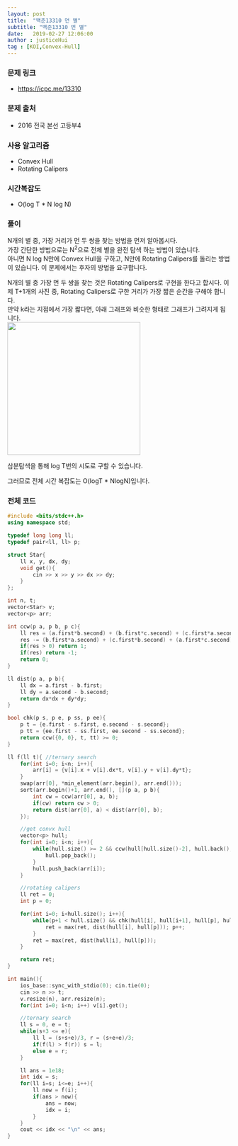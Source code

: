 ```yaml
---
layout: post
title:  "백준13310 먼 별"
subtitle: "백준13310 먼 별"
date:   2019-02-27 12:06:00
author : justiceHui
tag : [KOI,Convex-Hull]
---
```


### 문제 링크
* https://icpc.me/13310

### 문제 출처
* 2016 전국 본선 고등부4

### 사용 알고리즘
* Convex Hull
* Rotating Calipers

### 시간복잡도
* O(log T * N log N)

### 풀이
N개의 별 중, 가장 거리가 먼 두 쌍을 찾는 방법을 먼저 알아봅시다.<br>
가장 간단한 방법으로는 N<sup>2</sup>으로 전체 별을 완전 탐색 하는 방법이 있습니다.<Br>
아니면 N log N만에 Convex Hull을 구하고, N만에 Rotating Calipers를 돌리는 방법이 있습니다. 이 문제에서는 후자의 방법을 요구합니다.

N개의 별 중 가장 먼 두 쌍을 찾는 것은 Rotating Calipers로 구현을 한다고 합시다. 이제 T+1개의 사진 중, Rotating Calipers로 구한 거리가 가장 짧은 순간을 구해야 합니다.<br>
만약 k라는 지점에서 가장 짧다면, 아래 그래프와 비슷한 형태로 그래프가 그려지게 됩니다.<Br>
<img src = "https://i.imgur.com/V0jNGiN.png" width = "300px">

삼분탐색을 통해 log T번의 시도로 구할 수 있습니다.

그러므로 전체 시간 복잡도는 O(logT * NlogN)입니다.

### 전체 코드
```cpp
#include <bits/stdc++.h>
using namespace std;

typedef long long ll;
typedef pair<ll, ll> p;

struct Star{
	ll x, y, dx, dy;
	void get(){
		cin >> x >> y >> dx >> dy;
	}
};

int n, t;
vector<Star> v;
vector<p> arr;

int ccw(p a, p b, p c){
	ll res = (a.first*b.second) + (b.first*c.second) + (c.first*a.second);
	res -= (b.first*a.second) + (c.first*b.second) + (a.first*c.second);
	if(res > 0) return 1;
	if(res) return -1;
	return 0;
}

ll dist(p a, p b){
	ll dx = a.first - b.first;
	ll dy = a.second - b.second;
	return dx*dx + dy*dy;
}

bool chk(p s, p e, p ss, p ee){
	p t = {e.first - s.first, e.second - s.second};
	p tt = {ee.first - ss.first, ee.second - ss.second};
	return ccw({0, 0}, t, tt) >= 0;
}

ll f(ll t){ //ternary search
	for(int i=0; i<n; i++){
		arr[i] = {v[i].x + v[i].dx*t, v[i].y + v[i].dy*t};
	}
	swap(arr[0], *min_element(arr.begin(), arr.end()));
	sort(arr.begin()+1, arr.end(), [](p a, p b){
		int cw = ccw(arr[0], a, b);
		if(cw) return cw > 0;
		return dist(arr[0], a) < dist(arr[0], b);
	});

	//get convx hull
	vector<p> hull;
	for(int i=0; i<n; i++){
		while(hull.size() >= 2 && ccw(hull[hull.size()-2], hull.back(), arr[i]) <= 0){
			hull.pop_back();
		}
		hull.push_back(arr[i]);
	}

	//rotating calipers
	ll ret = 0;
	int p = 0;

	for(int i=0; i<hull.size(); i++){
		while(p+1 < hull.size() && chk(hull[i], hull[i+1], hull[p], hull[p+1])){
			ret = max(ret, dist(hull[i], hull[p])); p++;
		}
		ret = max(ret, dist(hull[i], hull[p]));
	}

	return ret;
}

int main(){
	ios_base::sync_with_stdio(0); cin.tie(0);
	cin >> n >> t;
	v.resize(n), arr.resize(n);
	for(int i=0; i<n; i++) v[i].get();

	//ternary search
	ll s = 0, e = t;
	while(s+3 <= e){
		ll l = (s+s+e)/3, r = (s+e+e)/3;
		if(f(l) > f(r)) s = l;
		else e = r;
	}

	ll ans = 1e18;
	int idx = s;
	for(ll i=s; i<=e; i++){
		ll now = f(i);
		if(ans > now){
			ans = now;
			idx = i;
		}
	}
	cout << idx << "\n" << ans;
}
```
